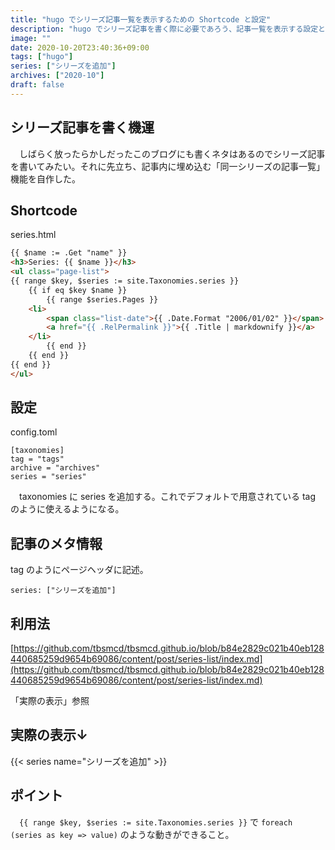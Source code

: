```yaml
---
title: "hugo でシリーズ記事一覧を表示するための Shortcode と設定"
description: "hugo でシリーズ記事を書く際に必要であろう、記事一覧を表示する設定と作成した shortcode について。"
image: ""
date: 2020-10-20T23:40:36+09:00
tags: ["hugo"]
series: ["シリーズを追加"]
archives: ["2020-10"]
draft: false
---
```


## シリーズ記事を書く機運

　しばらく放ったらかしだったこのブログにも書くネタはあるのでシリーズ記事を書いてみたい。それに先立ち、記事内に埋め込む「同一シリーズの記事一覧」機能を自作した。

## Shortcode

series.html

```html
{{ $name := .Get "name" }}
<h3>Series: {{ $name }}</h3>
<ul class="page-list">
{{ range $key, $series := site.Taxonomies.series }}
    {{ if eq $key $name }}
        {{ range $series.Pages }}
    <li>
        <span class="list-date">{{ .Date.Format "2006/01/02" }}</span>
        <a href="{{ .RelPermalink }}">{{ .Title | markdownify }}</a>
    </li>
        {{ end }}
    {{ end }}
{{ end }}
</ul>
```


## 設定

config.toml

```
[taxonomies]
tag = "tags"
archive = "archives"
series = "series"
```

　taxonomies に series を追加する。これでデフォルトで用意されている tag のように使えるようになる。

## 記事のメタ情報

 tag のようにページヘッダに記述。

```
series: ["シリーズを追加"]
```

## 利用法

[https://github.com/tbsmcd/tbsmcd.github.io/blob/b84e2829c021b40eb128440685259d9654b69086/content/post/series-list/index.md](https://github.com/tbsmcd/tbsmcd.github.io/blob/b84e2829c021b40eb128440685259d9654b69086/content/post/series-list/index.md)

「実際の表示」参照

## 実際の表示↓

{{< series name="シリーズを追加" >}}

## ポイント

　`{{ range $key, $series := site.Taxonomies.series }}` で `foreach (series as key => value)` のような動きができること。

